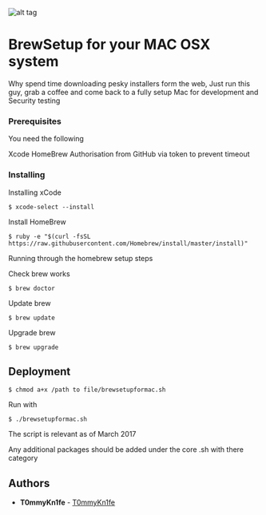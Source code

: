 ![alt tag](https://coolestguidesontheplanet.com/wp-content/uploads/2013/12/home-brew-osx-lion-package-manager.png)

# BrewSetup for your MAC OSX system

Why spend time downloading pesky installers form the web,
Just run this guy, grab a coffee and come back to a fully setup Mac for development and Security testing 

### Prerequisites

You need the following

Xcode 
HomeBrew
Authorisation from GitHub via token to prevent timeout

### Installing

Installing xCode
```
$ xcode-select --install
```
Install HomeBrew

```
$ ruby -e "$(curl -fsSL https://raw.githubusercontent.com/Homebrew/install/master/install)"
```
Running through the homebrew setup steps

Check brew works

```
$ brew doctor
```
Update brew

```
$ brew update
```
Upgrade brew

```
$ brew upgrade
```

## Deployment

```
$ chmod a+x /path to file/brewsetupformac.sh
```

Run with

```
$ ./brewsetupformac.sh
```


The script is relevant as of March 2017

Any additional packages should be added under the core .sh with there category 

## Authors

* **T0mmyKn1fe** - [T0mmyKn1fe](https://github.com/t0mmykn1fe)